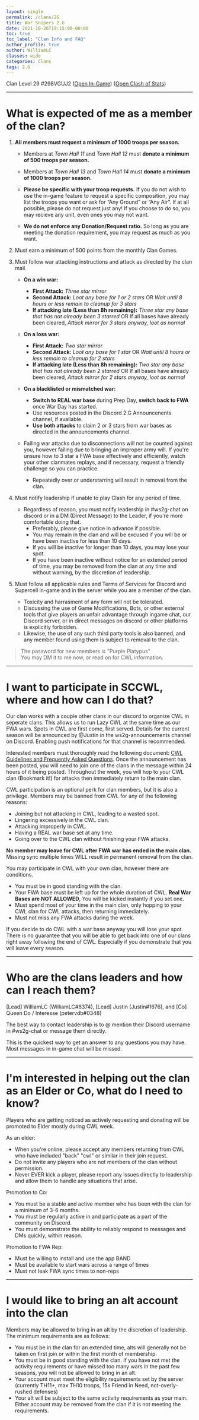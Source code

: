 ```yaml
---
layout: single
permalink: /clans/2G
title: War Snipers 2.G 
date: 2021-10-26T19:15:00-00:00
toc: true
toc_label: "Clan Info and FAQ"
author_profile: true
author: WilliamLC
classes: wide
categories: Clans
tags: 2.G
---
```


Clan Level 29 #298VGUJ2
([Open In-Game](https://link.clashofclans.com/en?action=OpenClanProfile&tag=298VGUJ2)) ([Open Clash of Stats](https://www.clashofstats.com/clans/war-snipers-2.g-298VGUJ2/members/))

***

# What is expected of me as a member of the clan?

1. 	**All members must request a minimum of 1000 troops per season.**	
	- Members at *Town Hall 11* and *Town Hall 12* must **donate a minimum of 500 troops per season.**
	- Members at *Town Hall 13* and *Town Hall 14* must **donate a minimum of 1000 troops per season.**

	- **Please be specific with your troop requests.** If you do not wish to use the in-game feature to request a specific composition, you may list the troops you want or ask for “Any Ground” or “Any Air”. If at all possible, please do not request just any! If you choose to do so, you may recieve any unit, even ones you may not want.
	
	- **We do not enforce any Donation/Request ratio.** So long as you are meeting the donation requirement, you may request as much as you want.

2. Must earn a minimum of 500 points from the monthly Clan Games.

3. Must follow war attacking instructions and attack as directed by the clan mail.
	+  **On a win war:**
		- **First Attack:** *Three star mirror*
		- **Second Attack:** *Loot any base for 1 or 2 stars* OR *Wait until 8 hours or less remain to cleanup for 3 stars*
		- **If attacking late (Less than 8h remaining):** *Three star any base that has not already been 3 starred* OR If all bases have already been cleared, *Attack mirror for 3 stars anyway, loot as normal*

	+  **On a loss war:**
		- **First Attack:** *Two star mirror*
		- **Second Attack:** *Loot any base for 1 star* OR *Wait until 8 hours or less remain to cleanup for 2 stars*
		- **If attacking late (Less than 8h remaining):** *Two star any base that has not already been 2 starred* OR If all bases have already been cleared, *Attack mirror for 2 stars anyway, loot as normal*

	+ **On a blacklisted or mismatched war:**
		- **Switch to REAL war base** during Prep Day, **switch back to FWA** once War Day has started.
		- Use resources posted in the Discord 2.G Announcenents channel, if available.
		- **Use both attacks** to claim 2 or 3 stars from war bases as directed in the announcements channel.

	+ Failing war attacks due to disconnections will not be counted against you, however failing due to bringing an improper army will. If you're unsure how to 3 star a FWA base effectively and efficiently, watch your other clanmates replays, and if necessary, request a friendly challenge so you can practice.
		- Repeatedly over or understarring will result in removal from the clan.
	
4. Must notify leadership if unable to play Clash for any period of time.
	+ Regardless of reason, you must notify leadership in #ws2g-chat on discord or in a DM (Direct Message) to the Leader, if you're more comfortable doing that.
		- Preferably, please give notice in advance if possible.
		- You may remain in the clan and will be excused if you will be or have been inactive for less than 10 days.
		- If you will be inactive for longer than 10 days, you may lose your spot.
		- If you have been inactive without notice for an extended period of time, you may be removed from the clan at any time and without warning, by the discretion of leadership.

5. Must follow all applicable rules and Terms of Services for Discord and Supercell in-game and in the server while you are a member of the clan.
	+ Toxicity and harrasment of any form will not be tolerated.
	+ Discussing the use of Game Modifications, Bots, or other external tools that give players an unfair advantage through ingame chat, our Discord server, or in direct messages on discord or other platforms is explicitly forbidden.
	+ Likewise, the use of any such third party tools is also banned, and any member found using them is subject to removal to the clan.


> The password for new members is "Purple Platypus"<br>
> You may DM it to me now, or read on for CWL information.


***

# I want to participate in SCCWL, where and how can I do that?
Our clan works with a couple other clans in our discord to organize CWL in seperate clans. This allows us to run Lazy CWL at the same time as our FWA wars. Spots in CWL are first come, first served. Details for the current season will be announced by @Justin in the ws2g-announcements channel on Discord. Enabling push notifications for that channel is recommended.

Interested members must thoroughly read the following document: [CWL Guidelines and Frequently Asked Questions](https://tiny.cc/cwlhelp "You agree to follow these rules whether you have read them or not" ). Once the announcement has been posted, you will need to join one of the clans in the message within 24 hours of it being posted. Throughout the week, you will hop to your CWL clan (Bookmark it!) for attacks then immediately return to the main clan.

CWL participation is an optional perk for clan members, but it is also a privilege. Members may be banned from CWL for any of the following reasons:
- Joining but not attacking in CWL, leading to a wasted spot.
- Lingering excessively in the CWL clan.
- Attacking improperly in CWL.
- Having a REAL war base set at any time.
- Going over to the CWL clan without finishing your FWA attacks.

**No member may leave for CWL after FWA war has ended in the main clan.** Missing sync multiple times WILL result in permanent removal from the clan.

You may participate in CWL with your own clan, however there are conditions.
- You must be in good standing with the clan.
- Your FWA base must be left up for the whole duration of CWL. **Real War Bases are NOT ALLOWED**, You will be kicked instantly if you set one.
- Must spend most of your time in the main clan, only hopping to your CWL clan for CWL attacks, then returning immediately.
- Must not miss any FWA attacks during the week.

If you decide to do CWL with a war base anyway you will lose your spot. There is no guarantee that you will be able to get back into one of our clans right away following the end of CWL. Especially if you demonstrate that you will leave every season.

***

# Who are the clans leaders and how can I reach them?

[Lead] WilliamLC (WilliamLC#8374), [Lead] Justin (Justin#1676), and [Co] Queen Do / Interesse (petervdb#0348)

The best way to contact leadership is to @ mention their Discord username in #ws2g-chat or message them directly.

This is the quickest way to get an answer to any questions you may have. Most messages in in-game chat will be missed.

***

# I'm interested in helping out the clan as an Elder or Co, what do I need to know?
Players who are getting noticed as actively requesting and donating will be promoted to Elder mostly during CWL week.

As an elder:
- When you're online, please accept any members returning from CWL who have included "back" "cwl" or similar in their join request.
- Do not invite any players who are not members of the clan without permission.
- Never EVER kick a player, please report any issues directly to leadership and allow them to handle any situations that arise.
	
Promotion to Co:
- You must be a stable and active member who has been with the clan for a minimum of 3-6 months.
- You must be regularly active in and participate as a part of the community on Discord.
- You must demonstrate the ability to reliably respond to messages and DMs quickly, within reason.
	
Promotion to FWA Rep:
- Must be willing to install and use the app BAND
- Must be available to start wars across a range of times
- Must not leak FWA sync times to non-reps

***

# I would like to bring an alt account into the clan
Members may be allowed to bring in an alt by the discretion of leadership. The minimum requirements are as follows:
+ You must be in the clan for an extended time, alts will generally not be taken on first join or within the first month of membership.
+ You must be in good standing with the clan. If you have not met the activity requirements or have missed too many wars in the past few seasons, you will not be allowed to bring in an alt.
+ Your account must meet the eligibility requirements set by the server (currently TH11+, max TH10 troops, 15k Friend in Need, not-overly-rushed defenses)
+ Your alt will be subject to the same activity requirements as your main. Either account may be removed from the clan if it is not meeting the requirements.

